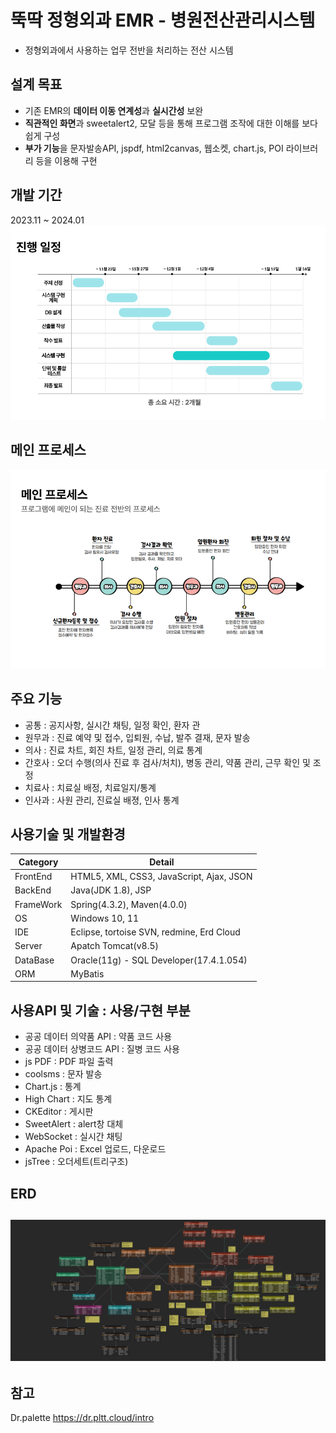 # 뚝딱 정형외과 EMR - 병원전산관리시스템
+ 정형외과에서 사용하는 업무 전반을 처리하는 전산 시스템

## 설계 목표
- 기존 EMR의 **데이터 이동 연계성**과 **실시간성** 보완
- **직관적인 화면**과 sweetalert2, 모달 등을 통해 프로그램 조작에 대한 이해를 보다 쉽게 구성
- **부가 기능**을 문자발송API, jspdf, html2canvas, 웹소켓, chart.js, POI 라이브러리 등을 이용해 구현

## 개발 기간
2023.11 ~ 2024.01
![개발기간](https://github.com/yha2222/ddukddak/blob/master/WBS.png)

## 메인 프로세스
![메인 프로세스](https://github.com/yha2222/ddukddak/blob/master/%EB%A9%94%EC%9D%B8%ED%94%84%EB%A1%9C%EC%84%B8%EC%8A%A4.png)

## 주요 기능
- 공통 : 공지사항, 실시간 채팅, 일정 확인, 환자 관
- 원무과 : 진료 예약 및 접수, 입퇴원, 수납, 발주 결재, 문자 발송
- 의사 : 진료 차트, 회진 차트, 일정 관리, 의료 통계
- 간호사 : 오더 수행(의사 진료 후 검사/처치), 병동 관리, 약품 관리, 근무 확인 및 조정
- 치료사 : 치료실 배정, 치료일지/통계
- 인사과 : 사원 관리, 진료실 배졍, 인사 통계

## 사용기술 및 개발환경
|Category | Detail |
| ------- | ------ |
| FrontEnd | HTML5, XML, CSS3, JavaScript, Ajax, JSON |
| BackEnd  | Java(JDK 1.8), JSP |
| FrameWork| Spring(4.3.2), Maven(4.0.0) |
| OS       | Windows 10, 11 |
| IDE      | Eclipse, tortoise SVN, redmine, Erd Cloud |
| Server   | Apatch Tomcat(v8.5) |
| DataBase | Oracle(11g) - SQL Developer(17.4.1.054) |
| ORM | MyBatis |

## 사용API 및 기술 : 사용/구현 부분
- 공공 데이터 의약품 API : 약품 코드 사용
- 공공 데이터 상병코드 API : 질병 코드 사용
- js PDF : PDF 파일 출력
- coolsms : 문자 발송
- Chart.js : 통계
- High Chart : 지도 통계
- CKEditor : 게시판
- SweetAlert : alert창 대체
- WebSocket : 실시간 채팅
- Apache Poi : Excel 업로드, 다운로드
- jsTree : 오더세트(트리구조)

## ERD
![ERD](https://github.com/yha2222/ddukddak/blob/master/(ERD)%EB%9A%9D%EB%94%B1%EC%A0%95%ED%98%95%EC%99%B8%EA%B3%BC.png)
-----

## 참고
Dr.palette <https://dr.pltt.cloud/intro>
